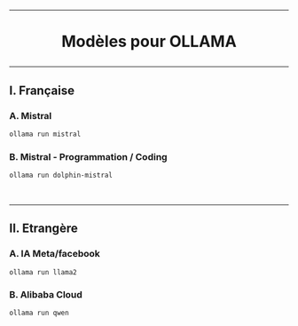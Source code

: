----------------------------------------------------------------------------------------------------------------------------------
# <p align='center'> Modèles pour OLLAMA </p>
----------------------------------------------------------------------------------------------------------------------------------
## I. Française
### A. Mistral
```bash
ollama run mistral
```

### B. Mistral - Programmation / Coding
```bash
ollama run dolphin-mistral
```

<br />

----------------------------------------------------------------------------------------------------------------------------------
## II. Etrangère
### A. IA Meta/facebook
```
ollama run llama2
```
### B. Alibaba Cloud
```
ollama run qwen
```
